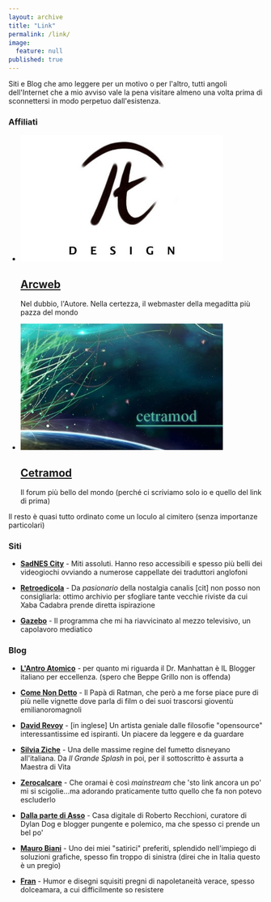 ```yaml
---
layout: archive
title: "Link"
permalink: /link/
image: 
  feature: null
published: true
---
```


Siti e Blog che amo leggere per un motivo o per l'altro, tutti angoli dell'Internet che a mio avviso vale la pena visitare almeno una volta prima di sconnettersi in modo perpetuo dall'esistenza.

### Affiliati

<ul class="th-grid">
<li>
  <a href="www.arcweb.it"><img src="/images/arcweb.jpg">
  <h2 class="post-title"><i class="fa fa-circle"></i> Arcweb</h2></a>
  <p class="post-excerpt">Nel dubbio, l'Autore. Nella certezza, il webmaster della megaditta più pazza del mondo</p>
</li>

<li>
  <a href="http://www.arcweb.it/cetramod/"><img src="/images/teasercetramod.jpg">
  <h2 class="post-title"><i class="fa fa-circle"></i> Cetramod</h2></a>
  <p class="post-excerpt">Il forum più bello del mondo (perché ci scriviamo solo io e quello del link di prima)</p>
</li>
</ul>

Il resto è quasi tutto ordinato come un loculo al cimitero (senza importanze particolari)

### Siti

- [**SadNES City**](http://www.sadnescity.it/) - Miti assoluti. Hanno reso accessibili e spesso più belli dei videogiochi ovviando a numerose cappellate dei traduttori anglofoni

- [**Retroedicola**](http://www.retroedicola.it/) - Da _pasionario_ della nostalgia canalis [cit] non posso non consigliarla: ottimo archivio per sfogliare tante vecchie riviste da cui Xaba Cadabra prende diretta ispirazione

- [**Gazebo**](http://www.gazebo.rai.it) - Il programma che mi ha riavvicinato al mezzo televisivo, un capolavoro mediatico

### Blog

- [**L'Antro Atomico**](http://docmanhattan.blogspot.it/) - per quanto mi riguarda il Dr. Manhattan è IL Blogger italiano per eccellenza. (spero che Beppe Grillo non is offenda)

- [**Come Non Detto**](https://leortola.wordpress.com/) - Il Papà di Ratman, che però a me forse piace pure di più nelle vignette dove parla di film o dei suoi trascorsi gioventù emilianoromagnoli

- [**David Revoy**](http://www.davidrevoy.com/) - [in inglese] Un artista geniale dalle filosofie "opensource" interessantissime ed ispiranti. Un piacere da leggere e da guardare

- [**Silvia Ziche**](http://www.silviaziche.com/) - Una delle massime regine del fumetto disneyano all'italiana. Da _Il Grande Splash_ in poi, per il sottoscritto è assurta a Maestra di Vita

- [**Zerocalcare**](http://www.zerocalcare.it/) - Che oramai è così _mainstream_ che 'sto link ancora un po' mi si scigolie...ma adorando praticamente tutto quello che fa non potevo escluderlo

- [**Dalla parte di Asso**](http://prontoallaresa.blogspot.com/) - Casa digitale di Roberto Recchioni, curatore di Dylan Dog e blogger pungente e polemico, ma che spesso ci prende un bel po' 

- [**Mauro Biani**](http://maurobiani.it/) - Uno dei miei "satirici" preferiti, splendido nell'impiego di soluzioni grafiche, spesso fin troppo di sinistra (direi che in Italia questo è un pregio)

- [**Fran**](http://www.frandemartino.net/) - Humor e disegni squisiti pregni di napoletaneità verace, spesso dolceamara, a cui difficilmente so resistere